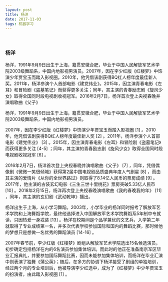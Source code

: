 ```yaml
---
layout: post
title: 杨洋 
date: 2017-11-03 
tags: 机器学习    
---
```


　　
### 杨洋 

杨洋，1991年9月9日出生于上海，籍贯安徽合肥，毕业于中国人民解放军艺术学院2003级舞蹈系，中国内地影视男演员。2007年，因在李少红版《红楼梦》中饰演少年贾宝玉而踏入影视圈。2010年，他凭借该剧获得BQ红人榜年度最佳新人奖。2011年，杨洋参演个人首部电影《建党伟业》。2015年，因主演青春电影《左耳》和冒险剧《盗墓笔记》而获得更多关注；同年，其主演的青春励志剧《旋风少女》取得全国同时段电视剧收视冠军。2016年2月7日，杨洋首次登上央视春晚并演唱歌曲《父子》

杨洋，1991年9月9日出生于上海，籍贯安徽合肥，毕业于中国人民解放军艺术学院2003级舞蹈系，中国内地影视男演员。

2007年，因在李少红版《红楼梦》中饰演少年贾宝玉而踏入影视圈 [1]  。2010年，他凭借该剧获得BQ红人榜年度最佳新人奖 [2]  。2011年，杨洋参演个人首部电影《建党伟业》 [3]  。2015年，因主演青春电影《左耳》和冒险剧《盗墓笔记》而获得更多关注 [4-5]  ；同年，其主演的青春励志剧《旋风少女》取得全国同时段电视剧收视冠军 [6]  。

2016年2月7日，杨洋首次登上央视春晚并演唱歌曲《父子》 [7]  ，同年，凭借偶像剧《微微一笑很倾城》获得第2届中国电视剧品质盛典年度人气剧星 [8]  ，而由其主演的爱情片《从你的全世界路过》则取得了8.14亿人民币的票房成绩 [9]  。2017年，他主演的古装玄幻电影《三生三世十里桃花》票房突破5.33亿人民币 [10]  。2018年2月15日，杨洋再次登上央视春晚演唱歌曲《我的春晚我的年》 [11]  ，同年，其主演的玄幻剧《武动乾坤》播出。

杨洋出生于上海，从小学习舞蹈。2003年，小学毕业的杨洋同时报考了解放军艺术学院和上海舞蹈学院，最终他选择进入中国解放军艺术学院舞蹈系5年制中专就读，只因热爱一身戎装 [13]  。杨洋在校期间是个品学兼优的文艺兵，入学第二年就取得了专业成绩第一名，并多次代表学校参加国际和国内的舞蹈比赛，那时候他的梦想只是想做一名优秀的舞蹈演员 [14-16]  。

2007年春节前，李少红版《红楼梦》剧组从解放军艺术学院选出15名候选演员，初步确定包括杨洋在内的6名演员参加集体培训。而此时的他正在准备南京军区毕业汇报典礼，并要参加国际舞蹈比赛，因而未能参加集体培训，而杨洋在毕业汇演中则表演了独舞《蒲公英》；随后，在多方的协调下杨洋接受了剧组的单独培训，经过两个月的专业培训后，他被导演李少红选中，成为了《红楼梦》中少年贾宝玉的扮演者，由此踏入影视圈 [1]  。








